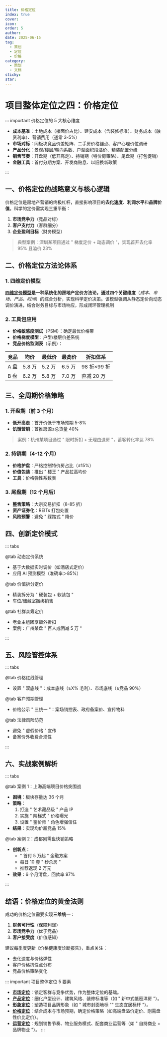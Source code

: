 ```yaml
---
title: 价格定位
index: true
cover: 
icon: 
order: 5
author: 
date: 2025-06-15
tag:
  - 策划
  - 定位
  - 价格
category:
  - 策划
  - 文档
sticky: 
star: 
---
```


# 项目整体定位之四：价格定位

::: important 价格定位的 5 大核心维度

- **成本基准**：土地成本（楼面价占比）、建安成本（含装修标准）、财务成本（融资利率）、营销费用（通常 3-5%）
- **市场对标**：同板块竞品价差矩阵、二手房价格锚点、客户心理价位调研
- **产品分化**：景观/楼层/朝向系数、户型面积段溢价、精装配置分级
- **销售节奏**：开盘期（低开高走）、持销期（特价房策略）、尾盘期（打包促销）
- **金融工具**：首付分期方案、开发商贴息、以旧换新政策

:::

## 一、价格定位的战略意义与核心逻辑

价格定位是房地产营销的终极杠杆，直接影响项目的**去化速度**、**利润水平**和**品牌价值**。科学的定价需实现三重平衡：

1. **市场竞争力**（竞品对标）
2. **客户支付力**（客群细分）
3. **企业盈利目标**（财务模型）

> 典型案例：深圳某项目通过 " 梯度定价 + 动态调价 "，实现首开去化率 95% 且溢价 23%

## 二、价格定位方法论体系

### 1. 四维定价模型

**[四维定价模型](/guide/04-策划专题/定价方法#四维模型定价法)**是一种系统化的房地产定价方法论，通过**四个关键维度**（*成本、市场、产品、时间*）的综合分析，实现科学定价决策。该模型强调从静态定价向动态调价演进，结合财务目标与市场响应，形成闭环管理机制

### 2. 工具包应用

- **价格敏感度测试**（PSM）：确定最优价格带
- **价格梯度模型**：户型/楼层价差系统
- **竞品价格监测表**（示例）：

|竞品|均价|最低价|最高价|折扣体系|
|---|---|---|---|---|
|A 盘|5.8 万|5.2 万|6.5 万|98 折×99 折|
|B 盘|6.2 万|5.8 万|7.0 万|直减 20 万|

## 三、全周期价格策略

### 1. 开盘期（前 3 个月）

- **低开高走**：首开价低于市场预期 5-8%
- **饥饿营销**：首推房源≤总货量 40%

> 案例：杭州某项目通过 " 限时折扣 + 无理由退房 "，蓄客转化率达 78%

### 2. 持销期（4-12 个月）

- **价格护盘**：严格控制特价房占比（≤15%）
- **价值包装**：推出 " 楼王 " 产品拉高均价
- **工具**：价格弹性系数表

### 3. 尾盘期（12 个月后）

- **整售策略**：大宗交易折扣（8-85 折）
- **资产证券化**：REITs 打包处置
- **风险预警**：避免 " 踩踏式 " 降价

## 四、创新定价模式

::: tabs

@tab 动态定价系统

- 基于大数据实时调价（如酒店式定价）
- 应用 AI 预测模型（准确率＞85%）

@tab 价值拆分定价

- 精装拆分为 " 硬装包 + 软装包 "
- 车位/储藏室捆绑销售

@tab 社群众筹定价

- 老业主组团享额外折扣
- 案例：广州某盘 " 百人成团减 5 万 "

:::

## 五、风险管控体系

::: tabs

@tab 价格红线管理

- 设置 " 双底线 "：成本底线（≥X% 毛利）、市场底线（≥竞品 90%）

@tab 客户预期管理

- 价格公示 " 三统一 "：案场销控表、政府备案价、宣传物料

@tab 法律风险防范

- 避免 " 虚假价格 " 宣传
- 备案价外收费合规性

:::

## 六、实战案例解析

::: tabs

@tab 案例 1：上海高端项目价格突围战

- **困境**：板块存量达 36 个月
- **策略**：
	1. 打造 " 艺术藏品级 " 产品 IP
	2. 实施 " 阶梯式 " 价格曝光
	3. 设置 " 鉴价师 " 角色增强信任
- **结果**：实现均价超竞品 15%

@tab 案例 2：成都刚需盘快销策略

- **创新点**：
	- " 首付 5 万起 " 金融方案
	- 每日 10 套 " 秒杀房 "
	- 推荐返现 2 万元
- **效果**：6 个月清盘，回款率 97%

:::

## 结语：价格定位的黄金法则

成功的价格定位需要实现**三维统一**：

1. **财务可行性**（保障利润）
2. **市场竞争力**（优于竞品）
3. **客户接受度**（价值感知）

建议每季度更新《价格健康度诊断报告》，重点关注：

- 去化速度与价格弹性
- 客户价格抗性点分布
- 竞品价格策略变化

::: important 项目整体定位 5 要素

- **[市场定位](/guide/04-策划专题/市场定位)**：锁定客群与竞争优势，作为整体定位的基础。
- **[产品定位](/guide/04-策划专题/产品定位)**：细化户型设计、建筑风格、装修标准等（如 " 新中式低密洋房 "）。
- **[形象定位](/guide/04-策划专题/形象定位)**：塑造项目品牌形象（如 " 城市封面地标 "" 生态宜居标杆 "）。
- **[价格定位](/guide/04-策划专题/价格定位)**：结合成本与市场预期，确定价格策略（如高端盘溢价定价、刚需盘性价比定价）。
- **[运营定位](/guide/04-策划专题/运营定位)**：规划销售节奏、物业服务模式、配套商业运营等（如 " 自持商业 + 品牌物业 "）。
:::

